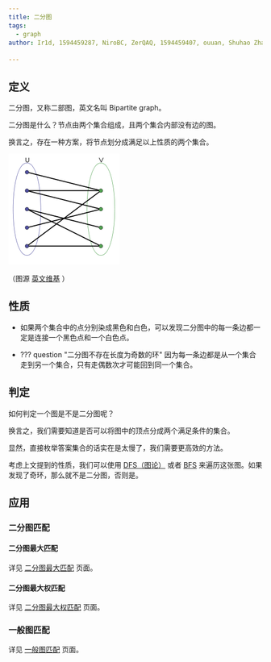```yaml
---
title: 二分图
tags:
  - graph
author: Ir1d, 1594459287, NiroBC, ZerQAQ, 1594459407, ouuan, Shuhao Zhang

---
```


## 定义

二分图，又称二部图，英文名叫 Bipartite graph。

二分图是什么？节点由两个集合组成，且两个集合内部没有边的图。

换言之，存在一种方案，将节点划分成满足以上性质的两个集合。

![](./images/bi-graph.png)

（图源 [英文维基](https://en.wikipedia.org/wiki/Bipartite_graph) ）

## 性质

- 如果两个集合中的点分别染成黑色和白色，可以发现二分图中的每一条边都一定是连接一个黑色点和一个白色点。

-   ??? question "二分图不存在长度为奇数的环"
        因为每一条边都是从一个集合走到另一个集合，只有走偶数次才可能回到同一个集合。

## 判定

如何判定一个图是不是二分图呢？

换言之，我们需要知道是否可以将图中的顶点分成两个满足条件的集合。

显然，直接枚举答案集合的话实在是太慢了，我们需要更高效的方法。

考虑上文提到的性质，我们可以使用 [DFS（图论）](./dfs.md) 或者 [BFS](./bfs.md) 来遍历这张图。如果发现了奇环，那么就不是二分图，否则是。

## 应用

### 二分图匹配

#### 二分图最大匹配

详见 [二分图最大匹配](../topic/graph-matching/bigraph-match.md) 页面。

#### 二分图最大权匹配

详见 [二分图最大权匹配](../topic/graph-matching/bigraph-weight-match.md) 页面。

### 一般图匹配

详见 [一般图匹配](../topic/graph-matching/general-match.md) 页面。
